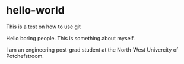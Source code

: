 # hello-world
This is a test on how to use git

Hello boring people. This is something about myself.

I am an engineering post-grad student at the North-West Univercity of Potchefstroom.
